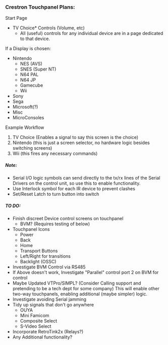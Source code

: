 ### Crestron Touchpanel Plans:


Start Page

* TV Choice* Controls (Volume, etc)
	- All (useful) controls for any individual device are in a page dedicated to that device.

If a Display is chosen:

* Nintendo
	* NES (AVS)
	* SNES (Super NT)
	* N64 PAL
	* N64 JP
	* Gamecube
	* Wii
* Sony
* Sega
* Microsoft(?)
* Misc
* MicroConsoles


Example Workflow

1. TV Choice	(Enables a signal to say this screen is the choice)
2. Nintendo 	(this is just a screen selector, no hardware logic besides switching screens)
3. Wii 			(this fires any necessary commands)


##### Note:

* Serial I/O logic symbols can send directly to the tx/rx lines of the Serial Drivers on the control unit, so use this to enable functionality.
* Use Interlock symbol for each IR device to prevent clashes
* Set/Reset Latch to turn button into switch

##### TO DO:


* Finish discreet Device control screens on touchpanel
   * BVM? (Requires testing of below)
* Touchpanel Icons
   * Power
   * Back
   * Home
   * Transport Buttons
   * Left/Right for transitions
   * Backlight (OSSC)
* Investigate BVM Control via RS485
* If Above doesn't work, Investigate "Parallel" control port 2 on BVM for control
* Maybe Updated VTPro/SIMPL? (Consider Calling support and pretending to be a tech dept for some company) This will enable other two-way touchpanels, enabling additional (maybe simpler) logic.
* Investigate avoiding Serial jamming
* Tidy up signals that don't go anywhere
	* OUYA
	* Mini Famicom
	* Composite Select
	* S-Video Select
* Incorporate RetroTink2x (Relays?)
* Any Additional functionality?
